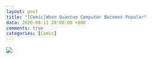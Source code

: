 ```yaml
---
layout: post
title: "[Comic]When Quantum Computer Becomes Popular"
data: 2020-08-11 20:00:00 +800
comments: true
categories: [Comic]
---
```


![](/MyBlog/images/mypaint-quantum-computer.png)